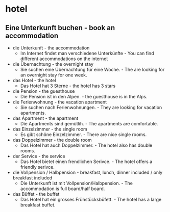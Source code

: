 # hotel

## Eine Unterkunft buchen - book an accommodation

- die Unterkunft - the accommodation
    -  Im Internet findet man verschiedene Unterkünfte - You can find different accommodations on the internet
-  die Übernachtung - the overnight stay
    -  Sie suchen eine Übernachtung für eine Woche. - The are looking for an overnight stay for one week.
- das Hotel - the hotel
    -  Das Hotel hat 3 Sterne - the hotel has 3 stars
- die Pension - the guesthouse
    -  Die Pension ist in den Alpen. - the guesthouse is in the Alps.
-  die Ferienwohnung - the vacation apartment
    -  Sie suchen nach Ferienwohnungen. - They are looking for vacation apartments.
-  das Apartment - the apartment
    -  Die Apartments sind gemütlih. - The apartments are comfortable.
-  das Einzelzimmer - the single room
    -  Es gibt schöne Einzelzimmer. - There are nice single rooms.
-  das Doppelzimmer - the double room
    -  Das Hotel hat auch Doppelzimmer. - The hotel also has double rooms.
-  der Service - the service
    -  Das Hotel bietet einen frendlichen Serivce. - The hotel offers a friendly serivce.
-  die Vollpension / Halbpension - breakfast, lunch, dinner included / only breakfast included
    -  Die Unterkunft ist mit Vollpension/Halbpension. - The accommodation is full board/half board.
-  das Büffet - the buffet
    -  Das Hotel hat ein grosses Frühstücksbüfett. - The hotel has a large breakfast buffet.
  

